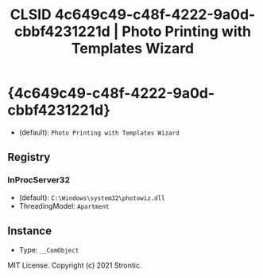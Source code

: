 ﻿---
title: "CLSID 4c649c49-c48f-4222-9a0d-cbbf4231221d | Photo Printing with Templates Wizard"
excerpt: What is COM-Object CLSID 4c649c49-c48f-4222-9a0d-cbbf4231221d?
---

# {4c649c49-c48f-4222-9a0d-cbbf4231221d}

* (default): `Photo Printing with Templates Wizard`

## Registry


### InProcServer32

* (default): `C:\Windows\system32\photowiz.dll`
* ThreadingModel: `Apartment`

## Instance

* Type: `__ComObject`

MIT License. Copyright (c) 2021 Strontic.


